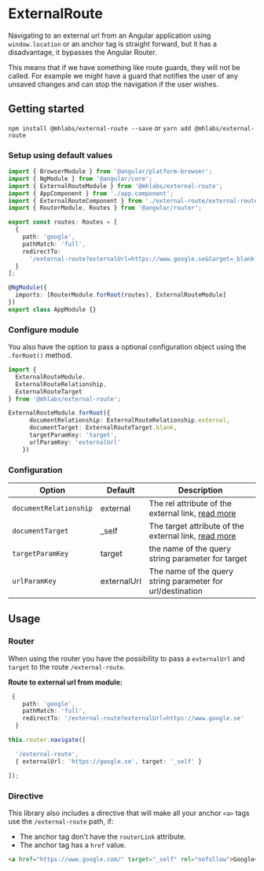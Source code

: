 # ExternalRoute

Navigating to an external url from an Angular application using `
window.location` or an anchor tag is straight forward, but it has a disadvantage, it bypasses the Angular Router.

This means that if we have something like route guards, they will not be called. For example we might have a guard that notifies the user of any unsaved changes and can stop the navigation if the user wishes.

## Getting started

`npm install @mhlabs/external-route --save` or `yarn add @mhlabs/external-route`

### Setup using default values

```typescript
import { BrowserModule } from '@angular/platform-browser';
import { NgModule } from '@angular/core';
import { ExternalRouteModule } from '@mhlabs/external-route';
import { AppComponent } from './app.component';
import { ExternalRouteComponent } from './external-route/external-route.component';
import { RouterModule, Routes } from '@angular/router';

export const routes: Routes = [
  {
    path: 'google',
    pathMatch: 'full',
    redirectTo:
      '/external-route?externalUrl=https://www.google.se&target=_blank'
  }
];

@NgModule({
  imports: [RouterModule.forRoot(routes), ExternalRouteModule]
})
export class AppModule {}
```

### Configure module

You also have the option to pass a optional configuration object using the `.forRoot()` method.

```typescript
import {
  ExternalRouteModule,
  ExternalRouteRelationship,
  ExternalRouteTarget
} from '@mhlabs/external-route';

ExternalRouteModule.forRoot({
      documentRelationship: ExternalRouteRelationship.external,
      documentTarget: ExternalRouteTarget.blank,
      targetParamKey: 'target',
      urlParamKey: 'externalUrl'
    })
```

### Configuration

| Option                 | Default     | Description                                                                                             |
| ---------------------- | ----------- | ------------------------------------------------------------------------------------------------------- |
| `documentRelationship` | external    | The rel attribute of the external link, [read more](https://www.w3schools.com/TAGS/att_a_rel.asp)       |
| `documentTarget`       | _self       | The target attribute of the external link, [read more](https://www.w3schools.com/tags/att_a_target.asp) |
| `targetParamKey`       | target      | the name of the query string parameter for target                                                       |
| `urlParamKey`          | externalUrl | The name of the query string parameter for url/destination                                              |

## Usage

### Router

When using the router you have the possibility to pass a `externalUrl` and `target` to the route `/external-route`.

**Route to external url from module:**

```typescript
 {
    path: 'google',
    pathMatch: 'full',
    redirectTo: '/external-route?externalUrl=https://www.google.se'
  }
```

```typescript
this.router.navigate([

  '/external-route',
  { externalUrl: 'https://google.se', target: '_self' }

]);
```

### Directive

This library also includes a directive that will make all your anchor `<a>` tags use the `/external-route` path, if:

- The anchor tag don't have the `routerLink` attribute.
- The anchor tag has a `href` value.

```html
<a href="https://www.google.com/" target="_self" rel="nofollow">Google</a>
```
